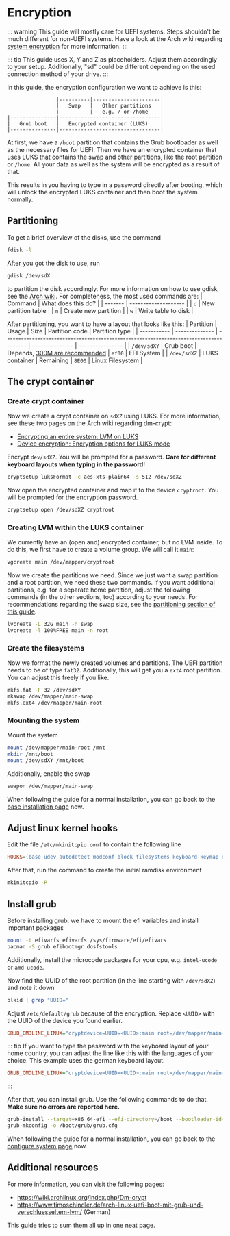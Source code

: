 # Encryption

::: warning
This guide will mostly care for UEFI systems. Steps shouldn't be much different for non-UEFI systems. Have a look at the
Arch wiki regarding [system encryption](https://wiki.archlinux.org/index.php/Dm-crypt) for more information.
:::

::: tip
This guide uses X, Y and Z as placeholders. Adjust them accordingly to your setup. Additionally, "sd" could be different depending
on the used connection method of your drive.
:::

In this guide, the encryption configuration we want to achieve is this:

```
                |----------|----------------------|
                |   Swap   |   Other partitions   |
                |          |   e.g. / or /home    |
|---------------|---------------------------------|
|   Grub boot   |   Encrypted container (LUKS)    |
|---------------|---------------------------------|
```

At first, we have a `/boot` partition that contains the Grub bootloader as well as the necessary files for UEFI.
Then we have an encrypted container that uses LUKS that contains the swap and other partitions, like the root partition or `/home`.
All your data as well as the system will be encrypted as a result of that.

This results in you having to type in a password directly after booting, which will unlock the encrypted LUKS container and then boot
the system normally.

## Partitioning

To get a brief overview of the disks, use the command

```bash
fdisk -l
```

After you got the disk to use, run

```bash
gdisk /dev/sdX
```

to partition the disk accordingly. For more information on how to use gdisk, see the [Arch wiki](https://wiki.archlinux.org/index.php/GPT_fdisk).
For completeness, the most used commands are:
| Command | What does this do? |
| ------- | -------------------- |
| `o` | New partition table |
| `n` | Create new partition |
| `w` | Write table to disk |

After partitioning, you want to have a layout that looks like this:
| Partition | Usage | Size | Partition code | Partition type |
| ----------- | -------------- | -------------------------------------------------------------------------------------- | --------------- | ---------------- |
| `/dev/sdXY` | Grub boot | Depends, [300M are recommended](/installation/partitioning-formatting.html#efi-system) | `ef00` | EFI System |
| `/dev/sdXZ` | LUKS container | Remaining | `8E00` | Linux Filesystem |

## The crypt container

### Create crypt container

Now we create a crypt container on `sdXZ` using LUKS. For more information, see these two pages on the Arch wiki regarding dm-crypt:

- [Encrypting an entire system: LVM on LUKS](https://wiki.archlinux.org/index.php/Dm-crypt/Encrypting_an_entire_system#LVM_on_LUKS)
- [Device encryption: Encryption options for LUKS mode](https://wiki.archlinux.org/index.php/Dm-crypt/Device_encryption#Encryption_options_for_LUKS_mode)

Encrypt `dev/sdXZ`. You will be prompted for a password. **Care for different keyboard layouts when typing in the password!**

```bash
cryptsetup luksFormat -c aes-xts-plain64 -s 512 /dev/sdXZ
```

Now open the encrypted container and map it to the device `cryptroot`. You will be prompted for the encryption password.

```bash
cryptsetup open /dev/sdXZ cryptroot
```

### Creating LVM within the LUKS container

We currently have an (open and) encrypted container, but no LVM inside. To do this, we first have to create a volume group.
We will call it `main`:

```bash
vgcreate main /dev/mapper/cryptroot
```

Now we create the partitions we need. Since we just want a swap partition and a root partition, we need these two commands. If you want
additional partitions, e.g. for a separate home partition, adjust the following commands (in the other sections, too) according to your
needs. For recommendations regarding the swap size, see the [partitioning section of this guide](/installation/partitioning-formatting.html#swap).

```bash
lvcreate -L 32G main -n swap
lvcreate -l 100%FREE main -n root
```

### Create the filesystems

Now we format the newly created volumes and partitions. The UEFI partition needs to be of type `fat32`. Additionally, this will get you
a `ext4` root partition. You can adjust this freely if you like.

```bash
mkfs.fat -F 32 /dev/sdXY
mkswap /dev/mapper/main-swap
mkfs.ext4 /dev/mapper/main-root
```

### Mounting the system

Mount the system

```bash
mount /dev/mapper/main-root /mnt
mkdir /mnt/boot
mount /dev/sdXY /mnt/boot
```

Additionally, enable the swap

```bash
swapon /dev/mapper/main-swap
```

When following the guide for a normal installation, you can go back to the [base installation page](/installation/base-installation.html) now.

## Adjust linux kernel hooks

Edit the file `/etc/mkinitcpio.conf` to contain the following line

```ini
HOOKS=(base udev autodetect modconf block filesystems keyboard keymap encrypt lvm2 fsck)
```

After that, run the command to create the initial ramdisk environment

```bash
mkinitcpio -P
```

## Install grub

Before installing grub, we have to mount the efi variables and install important packages

```bash
mount -t efivarfs efivarfs /sys/firmware/efi/efivars
pacman -S grub efibootmgr dosfstools
```

Additionally, install the microcode packages for your cpu, e.g. `intel-ucode` or `amd-ucode`.

Now find the UUID of the root partition (in the line starting with `/dev/sdXZ`) and note it down

```bash
blkid | grep "UUID="
```

Adjust `/etc/default/grub` because of the encryption. Replace `<UUID>` with the UUID of the device you found earlier.

```ini
GRUB_CMDLINE_LINUX="cryptdevice=UUID=<UUID>:main root=/dev/mapper/main-root"
```

::: tip
If you want to type the password with the keyboard layout of your home country, you can adjust the line like this with
the languages of your choice. This example uses the german keyboard layout.

```ini
GRUB_CMDLINE_LINUX="cryptdevice=UUID=<UUID>:main root=/dev/mapper/main-root lang=de locale=de_DE.UTF-8"
```

:::

After that, you can install grub. Use the following commands to do that. **Make sure no errors are reported here.**

```bash
grub-install --target=x86_64-efi --efi-directory=/boot --bootloader-id=arch_grub --recheck --debug
grub-mkconfig -o /boot/grub/grub.cfg
```

When following the guide for a normal installation, you can go back to the [configure system page](/installation/configure-system.html) now.

## Additional resources

For more information, you can visit the following pages:

- <https://wiki.archlinux.org/index.php/Dm-crypt>
- <https://www.timoschindler.de/arch-linux-uefi-boot-mit-grub-und-verschluesseltem-lvm/> (German)

This guide tries to sum them all up in one neat page.
